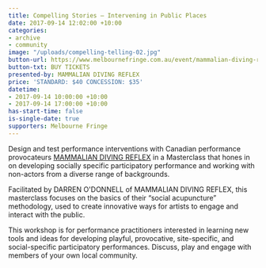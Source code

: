 ```yaml
---
title: Compelling Stories – Intervening in Public Places
date: 2017-09-14 12:02:00 +10:00
categories:
- archive
- community
image: "/uploads/compelling-telling-02.jpg"
button-url: https://www.melbournefringe.com.au/event/mammalian-diving-reflex-masterclass-compelling-telling-intervening-in-public-spaces/
button-txt: BUY TICKETS
presented-by: MAMMALIAN DIVING REFLEX
price: 'STANDARD: $40 CONCESSION: $35'
datetime:
- 2017-09-14 10:00:00 +10:00
- 2017-09-14 17:00:00 +10:00
has-start-time: false
is-single-date: true
supporters: Melbourne Fringe
---
```


Design and test performance interventions with Canadian performance provocateurs [MAMMALIAN DIVING REFLEX](http://mammalian.ca/) in a Masterclass that hones in on developing socially specific participatory performance and working with non-actors from a diverse range of backgrounds. 

Facilitated by DARREN O'DONNELL of MAMMALIAN DIVING REFLEX, this masterclass focuses on the basics of their “social acupuncture” methodology, used to create innovative ways for artists to engage and interact with the public.

This workshop is for performance practitioners interested in learning new tools and ideas for developing playful, provocative, site-specific, and social-specific participatory performances. Discuss, play and engage with members of your own local community.